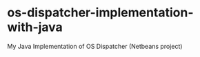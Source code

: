 # os-dispatcher-implementation-with-java
My Java Implementation of OS Dispatcher (Netbeans project)
